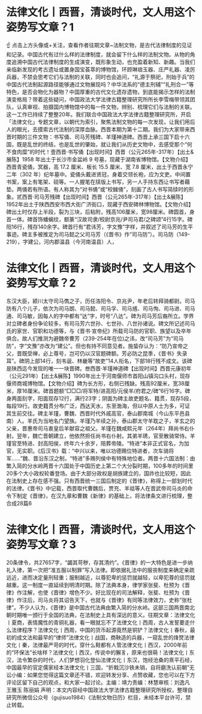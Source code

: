# 法律文化丨西晋，清谈时代，文人用这个姿势写文章？1

☝ 点击上方头像或+关注，查看作者往期文章~法制文物，是古代法律制度的见证和记录。中国古代有过什么样的法律制度，就会留下什么样的法制文物。从物的角度追溯中国古代法律制度的生成演变，既形象生动，也充盈着新知、新趣。当我们亲临新发现的考古遗址或置身国宝荟萃的博物馆，环顾琳琅玉器、庄严礼器、凌厉兵器，不禁会思考它们与法制的关联，同时也会追问，“礼源于祭祀，刑始于兵”的中国古代法制起源路径能够通过文物展现吗？中华法系的“德主刑辅”“礼刑合一”等特色，是否会物化为器物？中国厚重的古代文化遗存遗物，到底能揭示怎样的法制演变格局？带着这些疑问，中国政法大学法律古籍整理研究所所长李雪梅带领其团队，认真审视、拍摄国内博物馆中的每一件文物，辨别、梳理它们与法制的关联。这一工作已持续了整整20年。我们联合中国政法大学法律古籍整理研究所，开启「法律文化」专题文章，以朝代为索引，聚焦法制文物的每一次发现，让我们用后人的眼光，去摸索古代法制的深厚血脉。西晋本期为第十二期。我们为大家带来西晋时期的三件文物：书写俑、司马芳残碑、羊瑾神道碑。西晋上承三国下启十六国，既是乱世的终结，也是乱世的肇始，就让我们从历史文物中，去感受那个“何不食肉糜”的时代！壹西晋·书写俑【出现时间】西晋（公元265年-317年）【出土&展陈】1958 年出土于长沙市金盆岭 9 号墓，现藏于湖南省博物馆。【文物介绍】西晋青瓷俑，冥器，高 17.2 厘米、板长 15.5 厘米、宽 7.8 厘米，出土于西晋永宁二年（302 年）纪年墓中。瓷俑头戴进贤冠，身着交领长袍，应为文吏。中间置书案，案上有笔架、砚等。一人握笔在牍版上书写，另一人手持东西让书写者藉垫。两俑若有所语。有人称其为“对书俑”或“校雠俑”，刻画了古人书写简牍时的形象。贰西晋·司马芳残碑【出现时间】西晋（公元265年-317年）【出土&展陈】1952年出土于陕西西安市西大街广济街口，现藏于西安碑林博物馆。【文物介绍】碑出土时仅存上半段，裂为三块，后粘附，残高106厘米，宽98厘米。碑圆首，身首一体。碑首饰蟠螭纹，额篆“汉故司隶/校尉京兆/尹司马君/之碑颂”4行15字。碑阳16行，残存140余字。碑首行有“君讳芳，字文豫”字样，并叙述了司马芳的生平事迹。碑主多被推定为司马懿之父司马芳（《晋书》作“司马防”）。司马防（149-219），字建公，河内郡温县（今河南温县）人，

# 法律文化丨西晋，清谈时代，文人用这个姿势写文章？2

东汉大臣，颍川太守司马儁之子，历任洛阳令、京兆尹，年老后转拜骑都尉。司马防有八个儿子，依次为司马朗、司马懿、司马孚、司马馗、司马恂、司马进、司马通、司马敏，因每人的字中都有“达”字，时号“八达”。碑为司马芳后裔所立。学界对立碑者身份争论较多，有司马芳六世孙、七世孙、八世孙诸说。碑文所记述司马氏的家世、官职和功德等，与《晋书·宣帝纪》所载司马防的官职、族望以及卒年俱合。故人们推测为避魏帝曹芳（239-254年在位)之讳，改“司马芳”为“司马防”，字“文豫”亦改为“建公”。但也有持不同意见者。施蛰存认为：“防乃宣帝之父，晋既受禅，必上尊号，岂可仍以汉官题碑额。芳必防之昆季，《晋书》失录耳”。碑阴上部14行，刻韦诞、林畿等“故吏”14人衔名，下部18行残不成文。该碑是陕西迄今发现的唯一一块晋碑。叁西晋·羊瑾神道碑【出现时间】西晋元康初年（公元291年）【出土&展陈】1990年出土于河南偃师市首阳山镇沟口头村，现存偃师商城博物馆。【文物介绍】碑为长方形，右侧已残缺。残高92厘米，宽38厘米，厚16厘米。碑首题额“□□□/将军特/进高阳/元侯羊/府君之/碑”6行16字。碑身两面刻字，阳面现存12行，满行23字；阴面为碑主故吏题名、籍贯，现存5段，每段19行。故吏籍贯分布广泛，西达天水，东至渤海，但以中原人士为多，可证其生前交往。碑主羊瑾，曹魏、西晋时代外戚高官，泰山郡南城（今山东平邑县南）人。羊氏为当地名门望族。羊瑾乃羊续之孙，泰山郡太守羊耽之子，羊玄之的父亲，晋惠帝司马衷皇后羊献容之祖父。羊瑾在魏咸熙元年（264年）拜尚书右仆射。翌年，魏亡晋朝建立，他依然担任尚书右仆射。其弟羊琇，官至散骑常侍。羊瑾官至特进、封高阳侯，终年六十余岁，陪葬帝陵。“特进”本非正式官名，为加官，无实职。《后汉书》载：“中兴以来，唯以功德赐位特进者，次车骑将军……”魏、晋沿东汉之制，“特进”多赐列侯中有特殊地位者。两晋十六国法制：由繁入简的分水岭两晋十六国处于中国历史上第二个大分裂时期，100多年的时间里20多个大小政权轮番登场。由于大部分政权是胡族建立的，国祚也比较短，因此在法制史上存在感不强。只有西晋统一三国后制定的《晋律》，称得上一部划时代的法律。《晋书》中记载，西晋取代曹魏后，贾充、羊祜等人在晋武帝司马炎的命令下制定《晋律》，在汉九章和曹魏《新律》的基础上，将法律条文进行梳理，整合成28篇6

# 法律文化丨西晋，清谈时代，文人用这个姿势写文章？3

20条律令，共27657字，“蠲其苛秽，存其清约”。《晋律》的一大特色是进一步纳礼入律，第一次把“准五服以制罪”写入法律。即依据礼法中的服丧制度来确定亲疏远近，进而决定量刑轻重；服制越近，以尊犯卑的惩罚就越轻，以卑犯尊的惩罚就越重。这一制度一直延续到明清时期。除了法典本身，律学家张斐、杜预为《晋律》作注解，也使《晋律》增色不少。好比现在的司法解释，张斐、杜预为《晋律》作注后，司马炎将其诏告天下，也就与《晋律》有同等法律效力，史称“张杜律”。不少人认为，《晋律》是中国古代法典由繁入简的分水岭。这部三国两晋南北朝时期唯一颁行于全国的法典，在法制史上具有深远的意义。往期文章：法律文化丨夏商，表情魔性的青铜礼器，看一眼就忘不了法律文化丨西周，古人发誓要走什么法律程序？法律文化丨西周，中国的货币起源竟然是铜铲？法律文化丨春秋，最初的成文法和最早的“律师”法律文化丨战国，商鞅造的兵器，一窥乱世的烽燹法律文化丨秦，法律最严苛的时代，穿什么鞋都有人管法律文化丨西汉，2000年前的“环保法”长啥样？法律文化丨西汉，传说中的獬豸，原来也很萌！法律文化丨东汉，法令繁杂的时代，人们梦想羽化登仙法律文化丨东汉，饱经沧桑的熹平石经，中国最早的官定儒家经本法律文化丨三国，“折戟沉沙铁未销，自将磨洗认前朝”无讼小编：如果您觉得这篇文章还不错，欢迎转发分享、点赞收藏，您也可以在下方评论区留下自己的观点，和大家一起讨论。主编：靖力责编：林慧审核：刘逸凡 王雅玉 陈丽娟 声明：本文内容经中国政法大学法律古籍整理研究所授权，整理自研究所微信公众号（gujisuo1984）《法制文物日历》栏目，未经本平台许可，禁止转载。

